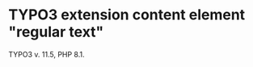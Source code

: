 TYPO3 extension content element "regular text"
==============================================================

TYPO3 v. 11.5, PHP 8.1.
